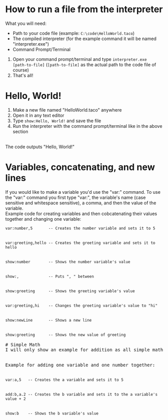 # How to run a file from the interpreter
What you will need:
- Path to your code file (example: <code>C:\code\HelloWorld.taco</code>)
- The compiled interpreter (for the example command it will be named "interpreter.exe")
- Command Prompt/Terminal

1. Open your command prompt/terminal and type <code>interpreter.exe [path-to-file]</code> (<code>[path-to-file]</code> as the actual path to the code file of course)
2. That's all!

# Hello, World!
1. Make a new file named "HelloWorld.taco" anywhere
2. Open it in any text editor
3. Type <code>show:Hello, World!</code> and save the file
4. Run the interpreter with the command prompt/terminal like in the above section
<br>
The code outputs "Hello, World!"

# Variables, concatenating, and new lines
If you would like to make a variable you'd use the "var:" command.
To use the "var:" command you first type "var:", the variable's name (case sensitive and whitespace sensitive), a comma, and then the value of the variable.
<br>
Example code for creating variables and then cobcatenating their values together and changing one variable:
<pre>
<code>var:number,5       -- Creates the number variable and sets it to 5</code>
<br>
<code>var:greeting,hello -- Creates the greeting variable and sets it to hello</code>
<br>
<code>show:number        -- Shows the number variable's value</code>
<br>
<code>show:,             -- Puts ", " between</code>
<br>
<code>show:greeting      -- Shows the greeting variable's value</code>
<br>
<code>var:greeting,hi    -- Changes the greeting variable's value to "hi"</code>
<br>
<code>show:newLine       -- Shows a new line</code>
<br>
<code>show:greeting      -- Shows the new value of greeting</code>

# Simple Math
I will only show an example for addition as all simple math commands are used the same (add, subract, multiply, and divide)
<br>
Example for adding one variable and one number together:
<br>
<code>var:a,5   -- Creates the a variable and sets it to 5</code>
<br>
<code>add:b,a.2 -- Creates the b variable and sets it to the a variable's value + 2</code>
<br>
<code>show:b    -- Shows the b variable's value</code>
